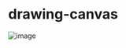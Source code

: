 # drawing-canvas

![image](https://user-images.githubusercontent.com/112722061/221960264-2ee203f9-1e0f-48fe-98fa-f8d195f53524.png)
